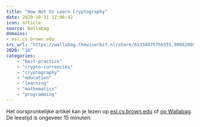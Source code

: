 ```yaml
---
title: "How Not to Learn Cryptography"
date: 2020-10-31 12:06:42
icon: article
source: Wallabag
domains:
- esl.cs.brown.edu
src_url: "https://wallabag.thewiserbit.nl/share/6133497575b555.90082005"
2020: "10"
categories:
    - "best-practice"
    - "crypto-currencies"
    - "cryptography"
    - "education"
    - "learning"
    - "mathematics"
    - "programming"
---
```

Het oorspronkelijke artikel kan je lezen op [esl.cs.brown.edu](http://esl.cs.brown.edu/blog/how-not-to-learn-cryptography/) of [op Wallabag](https://wallabag.thewiserbit.nl/share/6133497575b555.90082005). De leestijd is ongeveer 15 minuten.